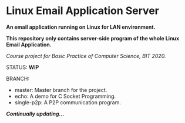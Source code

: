 # Linux Email Application Server

**An email application running on Linux for LAN environment.**

**This repository only contains server-side program of the whole Linux Email Application.**

*Course project for Basic Practice of Computer Science, BIT 2020.*

STATUS: **WIP**

BRANCH: 

- master: Master branch for the project.
- echo: A demo for C Socket Programming.
- single-p2p: A P2P communication program.

***Continually updating...***